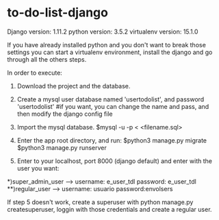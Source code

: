 # to-do-list-django

Django version: 1.11.2
python version: 3.5.2
virtualenv version: 15.1.0

If you have already installed python and you don't want to break those settings you can start a virtualenv environment, install the django and go through all the others steps.

In order to execute:

1) Download the project and the database.

2) Create a mysql user database named 'usertodolist', and password 'usertodolist' #if you want, you can change the name and pass, and then modify the django config file

3) Import the mysql database.
$mysql -u <username> -p <databasename> < <filename.sql>

4) Enter the app root directory, and run:
$python3 manage.py migrate
$python3 manage.py runserver

5) Enter to your localhost, port 8000 (django default) and enter with the user you want:

*)super_admin_user --> username: e_user_tdl password: e_user_tdl
**)regular_user --> username: usuario password:envolsers

If step 5 doesn't work, create a superuser with python manage.py createsuperuser, loggin with those credentials and create a regular user.
